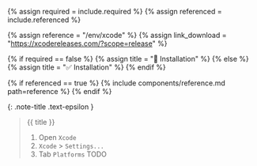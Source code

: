 <!-- LOCATION -->
<!-- _includes/components/xcode/ -->

<!-- INCLUDE -->
<!-- components/xcode/sdk.md -->

<!-- VARIABLES -->
<!-- platform:      [macos, windows], default to ALL -->
<!-- referenced:    [true, false], default to false -->


<!-- READ VARIABLES -->
{% assign required   = include.required %}
{% assign referenced = include.referenced %}


<!-- ASSIGN CONSTANTS -->
{% assign reference = "/env/xcode" %}
{% assign link_download = "https://xcodereleases.com/?scope=release" %}


<!-- DECIDE TO DISPLAY THE NECESSITY OF THE INSTALLATION -->
{% if required == false %}
    {% assign title = "🔲 Installation" %}
{% else %}
    {% assign title = "✅ Installation" %}
{% endif %}


<!-- DECIDE TO DISPLAY THE LINK OF THIS COMPONENT -->
{% if referenced == true %}
{% include components/reference.md path=reference %}
{% endif %}


<!-- MAIN CONTENT -->

{: .note-title .text-epsilon } 
> {{ title }}
>
> 1. Open `Xcode`
> 2. `Xcode` > `Settings...`
> 3. Tab `Platforms`
> TODO